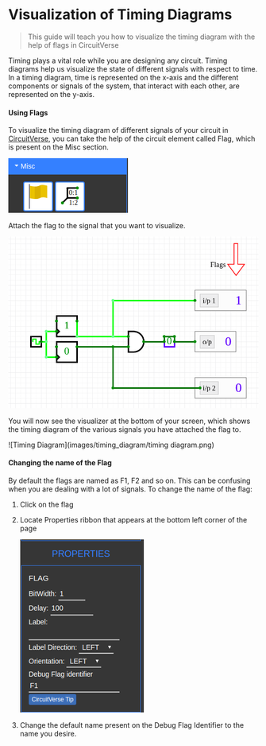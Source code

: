 # Visualization of Timing Diagrams 

> This guide will teach you how to visualize the timing diagram with the help of flags in CircuitVerse

Timing plays a vital role while you are designing any circuit. Timing diagrams help us visualize the state of different signals with respect to time.  In a timing diagram, time is represented on the x-axis and the different components or signals of the system, that interact with each other, are represented on the y-axis. 

#### Using Flags

To visualize the timing diagram of different signals of your circuit in [CircuitVerse](https://circuitverse.org/simulator), you can take the help of the circuit element called Flag, which is present on the Misc section.

![Flag](images/timing_diagram/flag.png)

Attach the flag to the signal that you want to visualize.

![](images/timing_diagram/using_flags.png)

You will now see the visualizer at the bottom of your screen, which shows the timing diagram of the various signals you have attached  the flag to.

![Timing Diagram](images/timing_diagram/timing diagram.png)

#### Changing the name of the Flag

By default the flags are named as F1, F2 and so on. This can be confusing when you are dealing with a lot of signals. To change the name of the flag:

1. Click on the flag

2. Locate Properties ribbon that appears at the bottom left corner of the page

   ![](images/timing_diagram/properties_of_flag.png)

3. Change the default name present on the Debug Flag Identifier to the name you desire.

   









